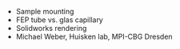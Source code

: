   - Sample mounting
  - FEP tube vs. glas capillary
  - Solidworks rendering
  - Michael Weber, Huisken lab, MPI-CBG Dresden
